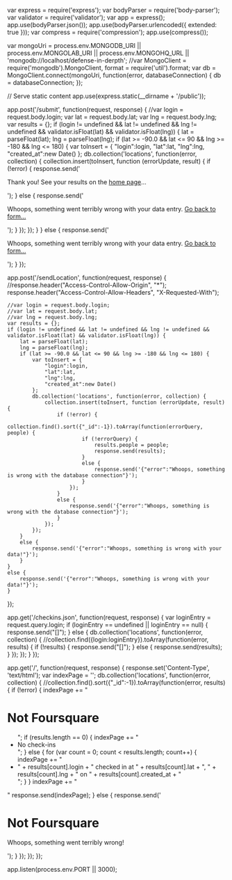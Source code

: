 var express = require('express');
var bodyParser = require('body-parser');
var validator = require('validator');
var app = express();
app.use(bodyParser.json());
app.use(bodyParser.urlencoded({ extended: true }));
var compress = require('compression');
app.use(compress());

var mongoUri = process.env.MONGODB_URI || process.env.MONGOLAB_URI || process.env.MONGOHQ_URL || 'mongodb://localhost/defense-in-derpth';
//var MongoClient = require('mongodb').MongoClient, format = require('util').format;
var db = MongoClient.connect(mongoUri, function(error, databaseConnection) {
	db = databaseConnection;
});

// Serve static content
app.use(express.static(__dirname + '/public'));

app.post('/submit', function(request, response) {
	//var login = request.body.login;
	var lat = request.body.lat;
	var lng = request.body.lng;
	var results = {};
	if (login != undefined && lat != undefined && lng != undefined && validator.isFloat(lat) && validator.isFloat(lng)) {
		lat = parseFloat(lat);
		lng = parseFloat(lng);
		if (lat >= -90.0 && lat <= 90 && lng >= -180 && lng <= 180) {
			var toInsert = {
				"login":login,
				"lat":lat,
				"lng":lng,
				"created_at":new Date()
			};
			db.collection('locations', function(error, collection) {
				collection.insert(toInsert, function (errorUpdate, result) {
					if (!error) {
						response.send('<!doctype html><html><head><title>Not Foursquare</title><meta charset=utf-8></head><body><p>Thank you! See your results on the <a href="/">home page</a>...</p></body></html>');
					}
					else {
						response.send('<!doctype html><html><head><title>Not Foursquare</title><meta charset=utf-8></head><body><p>Whoops, something went terribly wrong with your data entry. <a href=/entry.html>Go back to form...</a></p></body></html>');
					}
				});
			});
		}
	}
	else {
		response.send('<!doctype html><html><head><title>Not Foursquare</title><meta charset=utf-8></head><body><p>Whoops, something went terribly wrong with your data entry. <a href=/entry.html>Go back to form...</a></p></body></html>');
	}
});

app.post('/sendLocation', function(request, response) {
	//response.header("Access-Control-Allow-Origin", "*");
	response.header("Access-Control-Allow-Headers", "X-Requested-With");

	//var login = request.body.login;
	//var lat = request.body.lat;
	//var lng = request.body.lng;
	var results = {};
	if (login != undefined && lat != undefined && lng != undefined && validator.isFloat(lat) && validator.isFloat(lng)) {
		lat = parseFloat(lat);
		lng = parseFloat(lng);
		if (lat >= -90.0 && lat <= 90 && lng >= -180 && lng <= 180) {
			var toInsert = {
				"login":login,
				"lat":lat,
				"lng":lng,
				"created_at":new Date()
			};
			db.collection('locations', function(error, collection) {
				collection.insert(toInsert, function (errorUpdate, result) {
					if (!error) {
						collection.find().sort({"_id":-1}).toArray(function(errorQuery, people) {
							if (!errorQuery) {
								results.people = people;
								response.send(results);
							}
							else {
								response.send('{"error":"Whoops, something is wrong with the database connection"}');
							}
						});
					}
					else {
						response.send('{"error":"Whoops, something is wrong with the database connection"}');
					}
				});
			});
		}
		else {
			response.send('{"error":"Whoops, something is wrong with your data!"}');
		}
	}
	else {
		response.send('{"error":"Whoops, something is wrong with your data!"}');
	}
});

app.get('/checkins.json', function(request, response) {
	var loginEntry = request.query.login;
	if (loginEntry == undefined || loginEntry == null) {
		response.send("[]");
	}
	else {
		db.collection('locations', function(error, collection) {
			//collection.find({login:loginEntry}).toArray(function(error, results) {
				if (!results) {
					response.send("[]");
				}
				else {
					response.send(results);
				}
			});
		});
	}
});

app.get('/', function(request, response) {
	response.set('Content-Type', 'text/html');
	var indexPage = '';
	db.collection('locations', function(error, collection) {
		//collection.find().sort({"_id":-1}).toArray(function(error, results) {
			if (!error) {
				indexPage += "<!DOCTYPE HTML><html><head><title>Not Foursquare</title></head><body><h1>Not Foursquare</h1><ul>";
				if (results.length == 0) {
					indexPage += "<li>No check-ins</li>";
				}
				else {
					for (var count = 0; count < results.length; count++) {
						indexPage += "<li>" + results[count].login + " checked in at " + results[count].lat + ", " + results[count].lng + " on " + results[count].created_at + "</li>";
					}
				}
				indexPage += "</ul></body></html>"
				response.send(indexPage);
			} else {
				response.send('<!DOCTYPE HTML><html><head><title>Not Foursquare</title></head><body><h1>Not Foursquare</h1><p>Whoops, something went terribly wrong!</p></body></html>');
			}
		});
	});
});

app.listen(process.env.PORT || 3000);